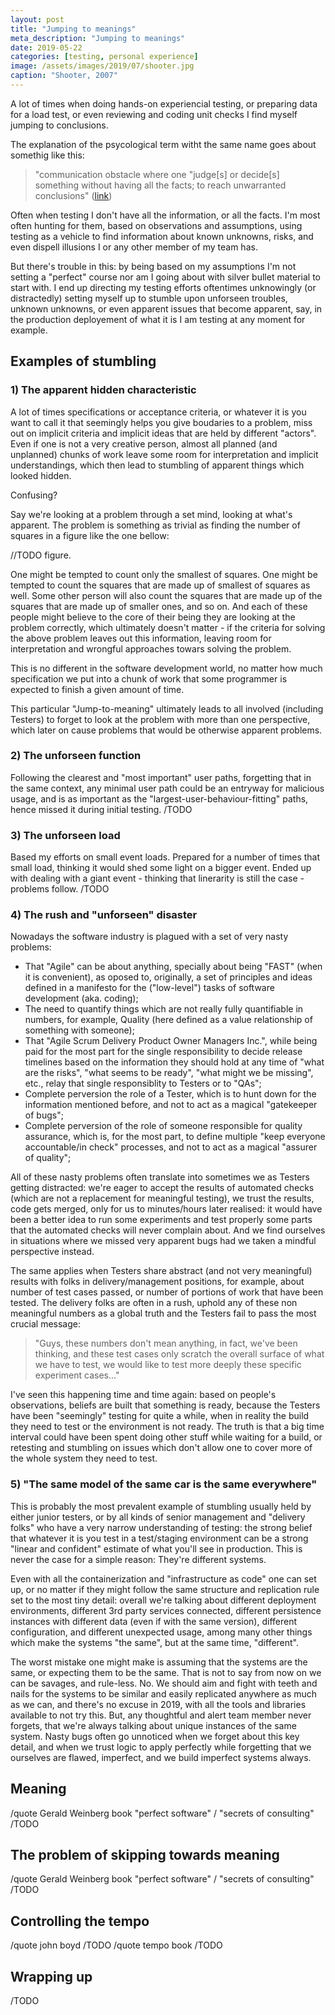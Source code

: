 ```yaml
---
layout: post
title: "Jumping to meanings"
meta_description: "Jumping to meanings"
date: 2019-05-22
categories: [testing, personal experience]
image: /assets/images/2019/07/shooter.jpg
caption: "Shooter, 2007"
---
```


A lot of times when doing hands-on experiencial testing, or preparing data for a load test, or even reviewing and coding unit checks I find myself jumping to conclusions.

The explanation of the psycological term witht the same name goes about somethig like this:

> "communication obstacle where one "judge[s] or decide[s] something without having all the facts; to reach unwarranted conclusions" ([link](https://en.wikipedia.org/wiki/Jumping_to_conclusions))

Often when testing I don't have all the information, or all the facts. I'm most often hunting for them, based on observations and assumptions, using testing as a vehicle to find information about known unknowns, risks, and even dispell illusions I or any other member of my team has.

But there's trouble in this: by being based on my assumptions I'm not setting a "perfect" course nor am I going about with silver bullet material to start with. I end up directing my testing efforts oftentimes unknowingly (or distractedly) setting myself up to stumble upon unforseen troubles, unknown unknowns, or even apparent issues that become apparent, say, in the production deployement of what it is I am testing at any moment for example.

## Examples of stumbling

### 1) The apparent hidden characteristic

A lot of times specifications or acceptance criteria, or whatever it is you want to call it that seemingly helps you give boudaries to a problem, miss out on implicit criteria and implicit ideas that are held by different "actors". Even if one is not a very creative person, almost all planned (and unplanned) chunks of work leave some room for interpretation and implicit understandings, which then lead to stumbling of apparent things which looked hidden.

Confusing?

Say we're looking at a problem through a set mind, looking at what's apparent. The problem is something as trivial as finding the number of squares in a figure like the one bellow:


//TODO figure.


One might be tempted to count only the smallest of squares. One might be tempted to count the squares that are made up of smallest of squares as well. Some other person will also count the squares that are made up of the squares that are made up of smaller ones, and so on. And each of these people might believe to the core of their being they are looking at the problem correctly, which ultimately doesn't matter - if the criteria for solving the above problem leaves out this information, leaving room for interpretation and wrongful approaches towars solving the problem.

This is no different in the software development world, no matter how much specification we put into a chunk of work that some programmer is expected to finish a given amount of time.

This particular "Jump-to-meaning" ultimately leads to all involved (including Testers) to forget to look at the problem with more than one perspective, which later on cause problems that would be otherwise apparent problems.

### 2) The unforseen function

Following the clearest and "most important" user paths, forgetting that in the same context, any minimal user path could be an entryway for malicious usage, and is as important as the "largest-user-behaviour-fitting" paths, hence missed it during initial testing. /TODO

### 3) The unforseen load

Based my efforts on small event loads. Prepared for a number of times that small load, thinking it would shed some light on a bigger event. Ended up with dealing with a giant event - thinking that linerarity is still the case - problems follow. /TODO

### 4) The rush and "unforseen" disaster

Nowadays the software industry is plagued with a set of very nasty problems:

- That "Agile" can be about anything, specially about being "FAST" (when it is convenient), as oposed to, originally, a set of principles and ideas defined in a manifesto for the ("low-level") tasks of software development (aka. coding);
- The need to quantify things which are not really fully quantifiable in numbers, for example, Quality (here defined as a value relationship of something with someone);
- That "Agile Scrum Delivery Product Owner Managers Inc.", while being paid for the most part for the single responsibility to decide release timelines based on the information they should hold at any time of "what are the risks", "what seems to be ready", "what might we be missing", etc., relay that single responsiblity to Testers or to "QAs";
- Complete perversion the role of a Tester, which is to hunt down for the information mentioned before, and not to act as a magical "gatekeeper of bugs";
- Complete perversion of the role of someone responsible for quality assurance, which is, for the most part, to define multiple "keep everyone accountable/in check" processes, and not to act as a magical "assurer of quality";

All of these nasty problems often translate into sometimes we as Testers getting distracted: we're eager to accept the results of automated checks (which are not a replacement for meaningful testing), we trust the results, code gets merged, only for us to minutes/hours later realised: it would have been a better idea to run some experiments and test properly some parts that the automated checks will never complain about. And we find ourselves in situations where we missed very apparent bugs had we taken a mindful perspective instead.

The same applies when Testers share abstract (and not very meaningful) results with folks in delivery/management positions, for example, about number of test cases passed, or number of portions of work that have been tested. The delivery folks are often in a rush, uphold any of these non meaningful numbers as a global truth and the Testers fail to pass the most crucial message:
> "Guys, these numbers don't mean anything, in fact, we've been thinking, and these test cases only scratch the overall surface of what we have to test, we would like to test more deeply these specific experiment cases..."

I've seen this happening time and time again: based on people's observations, beliefs are built that something is ready, because the Testers have been "seemingly" testing for quite a while, when in reality the build they need to test or the environment is not ready. The truth is that a big time interval could have been spent doing other stuff while waiting for a build, or retesting and stumbling on issues which don't allow one to cover more of the whole system they need to test.


### 5) "The same model of the same car is the same everywhere"

This is probably the most prevalent example of stumbling usually held by either junior testers, or by all kinds of senior management and "delivery folks" who have a very narrow understanding of testing: the strong belief that whatever it is you test in a test/staging environment can be a strong "linear and confident" estimate of what you'll see in production. This is never the case for a simple reason: They're different systems.

Even with all the containerization and "infrastructure as code" one can set up, or no matter if they might follow the same structure and replication rule set to the most tiny detail: overall we're talking about different deployment environments, different 3rd party services connected, different persistence instances with different data (even if with the same version), different configuration, and different unexpected usage, among many other things which make the systems "the same", but at the same time, "different".

The worst mistake one might make is assuming that the systems are the same, or expecting them to be the same. That is not to say from now on we can be savages, and rule-less. No. We should aim and fight with teeth and nails for the systems to be similar and easily replicated anywhere as much as we can, and there's no excuse in 2019, with all the tools and libraries available to not try this. But, any thoughtful and alert team member never forgets, that we're always talking about unique instances of the same system. Nasty bugs often go unnoticed when we forget about this key detail, and when we trust logic to apply perfectly while forgetting that we ourselves are flawed, imperfect, and we build imperfect systems always.

## Meaning

/quote Gerald Weinberg book "perfect software" / "secrets of consulting" /TODO

## The problem of skipping towards meaning

/quote Gerald Weinberg book "perfect software" / "secrets of consulting" /TODO


## Controlling the tempo

/quote john boyd /TODO
/quote tempo book /TODO


## Wrapping up

/TODO